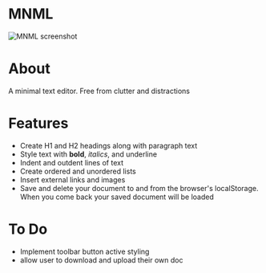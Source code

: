 # MNML

![MNML screenshot](https://user-images.githubusercontent.com/14797743/27006461-17ab79b2-4de9-11e7-88ca-7c11109e589f.png)

# About
A minimal text editor. Free from clutter and distractions

# Features
- Create H1 and H2 headings along with paragraph text
- Style text with **bold**, *italics*, and underline
- Indent and outdent lines of text
- Create ordered and unordered lists
- Insert external links and images
- Save and delete your document to and from the browser's localStorage. When you come back your saved document will be loaded

# To Do
- Implement toolbar button active styling
- allow user to download and upload their own doc
